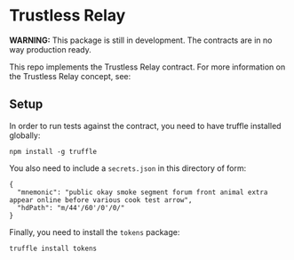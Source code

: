 # Trustless Relay

**WARNING:**
This package is still in development. The contracts are in no way production ready.

This repo implements the Trustless Relay contract. For more information on the Trustless Relay concept, see:

## Setup

In order to run tests against the contract, you need to have truffle installed globally:

```
npm install -g truffle
```

You also need to include a `secrets.json` in this directory of form:

```
{
  "mnemonic": "public okay smoke segment forum front animal extra appear online before various cook test arrow",
  "hdPath": "m/44'/60'/0'/0/"
}
```

Finally, you need to install the `tokens` package:

```
truffle install tokens
```
